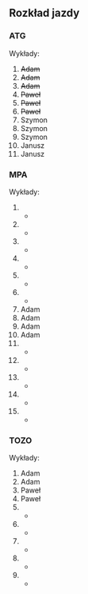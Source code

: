 ## Rozkład jazdy

### ATG
Wykłady:
1. ~~Adam~~
2. ~~Adam~~
3. ~~Adam~~
4. ~~Paweł~~
5. ~~Paweł~~
6. ~~Paweł~~
7. Szymon
8. Szymon
9. Szymon
10. Janusz
11. Janusz

### MPA
Wykłady:
1. -
2. -
3. -
4. -
5. -
6. -
7. Adam
8. Adam
9. Adam
10. Adam
11. -
12. -
13. -
14. -
15. -

### TOZO
Wykłady:
1. Adam
2. Adam
3. Paweł 
4. Paweł 
5. -
6. -
7. -
8. -
9. -
